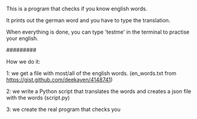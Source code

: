 This is a program that checks if you know english words.

It prints out the german word and you have to type the translation.

When everything is done, you can type 'testme' in the terminal to practise your english.

#########

How we do it:

1: we get a  file with most/all of the english words. (en_words.txt from https://gist.github.com/deekayen/4148741)

2: we write a Python script that translates the words and creates a json file with the words (script.py)

3: we create the real program that checks you
